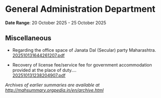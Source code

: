 # General Administration Department

**Date Range**: 20 October 2025 - 25 October 2025


## Miscellaneous
- Regarding the office space of Janata Dal (Secular) party Maharashtra.\
  [202510131644261207.pdf](https://gr.maharashtra.gov.in/Site/Upload/Government%20Resolutions/English/202510131644261207.pdf)

- Recovery of license fee/service fee for government accommodation provided at the place of duty....\
  [202510131238204907.pdf](https://gr.maharashtra.gov.in/Site/Upload/Government%20Resolutions/English/202510131238204907....pdf)


*Archives of earlier summaries are available at http://mahsummary.orgpedia.in/en/archive.html*